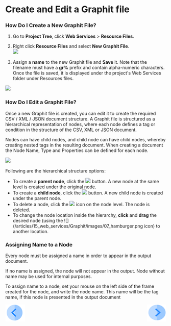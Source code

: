 # Create and Edit a Graphit file

### How Do I Create a New Graphit File?

1. Go to **Project Tree**, click **Web Services** > **Resource Files**. 
2. Right click **Resource Files** and select **New Graphit File**.  
![](/articles/15_web_services/Graphit/images/01_new_graphit_file.png)

3. Assign a **name** to the new Graphit file and **Save** it. Note that the filename must have a **gr%** prefix and contain alpha-numeric characters. Once the file is saved, it is displayed under the project's Web Services folder under Resources files.

![](/articles/15_web_services/Graphit/images/02_graphit_resource_file.png)



### How Do I Edit a Graphit File?

Once a new Graphit file is created, you can edit it to create the required CSV / XML / JSON document structure. A Graphit file is structured as a hierarchical representation of nodes, where each node defines a tag or condition in the structure of the CSV, XML or JSON document. 

Nodes can have child nodes, and child node can have child nodes, whereby creating nested tags in the resulting document. When creating a document the Node Name, Type and Properties can be defined for  each node. 

![](/articles/15_web_services/Graphit/images/03_edit_graphit_file.png)

Following are the hierarchical structure options:

- To create a **parent node**, click the ![](/articles/15_web_services/Graphit/images/04_plus.png)  button. A new node at the same level is created under the original node.
- To create a **child node**, click the ![](/articles/15_web_services/Graphit/images/05_arrow.png) button. A new child node is created under the parent node.
- To delete a node, click the ![](/articles/15_web_services/Graphit/images/06_trash_bin.png) icon on the node level. The node is deleted.
- To change the node location inside the hierarchy, **click** and **drag** the desired node (using the ![](/articles/15_web_services/Graphit/images/07_hamburger.png icon) to another location.

### Assigning Name to a Node

Every node must be assigned a name in order to appear in the output document.

If no name is assigned, the node will not appear in the output. Node without name may be used for internal purposes.

To assign name to a node, set your mouse on the left side of the frame created for the node, and write the node name. This name will be the tag name, if this node is presented in the output document

[![Previous](/articles/images/Previous.png)](/articles/15_web_services/Graphit/01_graphit_overview.md)[<img align="right" width="60" height="54" src="/articles/images/Next.png">](/articles/15_web_services/Graphit/03_graphit_node_types_.md)

